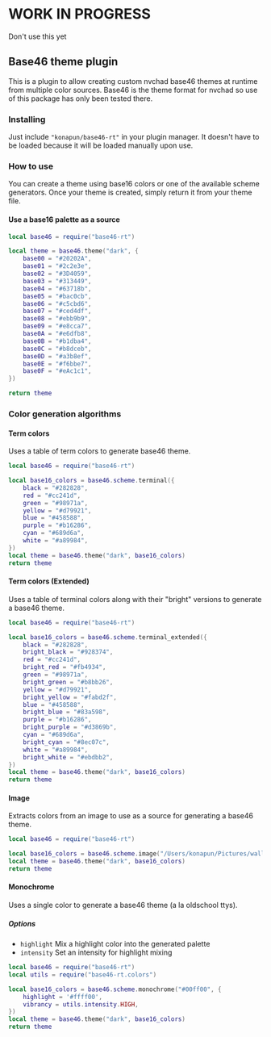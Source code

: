 # WORK IN PROGRESS
Don't use this yet

## Base46 theme plugin
This is a plugin to allow creating custom nvchad base46 themes at runtime from multiple color sources. Base46 is the theme format for nvchad so use of this package has only been tested there.

### Installing
Just include `"konapun/base46-rt"` in your plugin manager. It doesn't have to be loaded because it will be loaded manually upon use. 

### How to use
You can create a theme using base16 colors or one of the available scheme generators. Once your theme is created, simply return it from your theme file.

#### Use a base16 palette as a source
```lua
local base46 = require("base46-rt")

local theme = base46.theme("dark", {
    base00 = "#20202A",
    base01 = "#2c2e3e",
    base02 = "#3D4059",
    base03 = "#313449",
    base04 = "#63718b",
    base05 = "#bac0cb",
    base06 = "#c5cbd6",
    base07 = "#ced4df",
    base08 = "#ebb9b9",
    base09 = "#e8cca7",
    base0A = "#e6dfb8",
    base0B = "#b1dba4",
    base0C = "#b8dceb",
    base0D = "#a3b8ef",
    base0E = "#f6bbe7",
    base0F = "#eAc1c1",
})

return theme
```

### Color generation algorithms
#### Term colors 
Uses a table of term colors to generate base46 theme.

```lua
local base46 = require("base46-rt")

local base16_colors = base46.scheme.terminal({
    black = "#282828",
    red = "#cc241d",
    green = "#98971a",
    yellow = "#d79921",
    blue = "#458588",
    purple = "#b16286",
    cyan = "#689d6a",
    white = "#a89984",
})
local theme = base46.theme("dark", base16_colors)
return theme
```

#### Term colors (Extended)
Uses a table of terminal colors along with their "bright" versions to generate a base46 theme.

```lua
local base46 = require("base46-rt")

local base16_colors = base46.scheme.terminal_extended({
    black = "#282828",
    bright_black = "#928374",
    red = "#cc241d",
    bright_red = "#fb4934",
    green = "#98971a",
    bright_green = "#b8bb26",
    yellow = "#d79921",
    bright_yellow = "#fabd2f",
    blue = "#458588",
    bright_blue = "#83a598",
    purple = "#b16286",
    bright_purple = "#d3869b",
    cyan = "#689d6a",
    bright_cyan = "#8ec07c",
    white = "#a89984",
    bright_white = "#ebdbb2",
})
local theme = base46.theme("dark", base16_colors)
return theme
```

#### Image
Extracts colors from an image to use as a source for generating a base46 theme.

```lua
local base46 = require("base46-rt")

local base16_colors = base46.scheme.image("/Users/konapun/Pictures/wallpaper/my-image.png")
local theme = base46.theme("dark", base16_colors)
return theme
```

#### Monochrome
Uses a single color to generate a base46 theme (a la oldschool ttys).

##### Options
  * `highlight` Mix a highlight color into the generated palette
  * `intensity`  Set an intensity for highlight mixing
```lua
local base46 = require("base46-rt")
local utils = require("base46-rt.colors")

local base16_colors = base46.scheme.monochrome("#00ff00", {
    highlight = '#ffff00',
    vibrancy = utils.intensity.HIGH,
})
local theme = base46.theme("dark", base16_colors)
return theme
```
